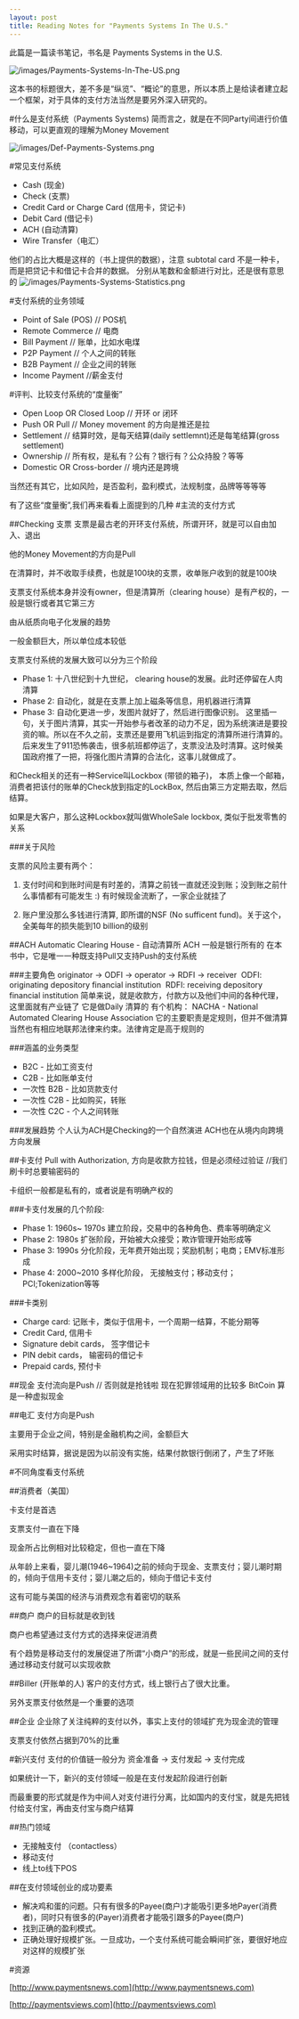 ```yaml
---
layout: post
title: Reading Notes for "Payments Systems In The U.S."
---
```


此篇是一篇读书笔记，书名是 Payments Systems in the U.S.

![/images/Payments-Systems-In-The-US.png](/images/Payments-Systems-In-The-US.png)

这本书的标题很大，差不多是“纵览”、“概论”的意思，所以本质上是给读者建立起一个框架，对于具体的支付方法当然是要另外深入研究的。

#什么是支付系统（Payments Systems)
简而言之，就是在不同Party间进行价值移动，可以更直观的理解为Money Movement


![/images/Def-Payments-Systems.png](/images/Def-Payments-Systems.jpg)

#常见支付系统

- Cash (现金)
- Check (支票)
- Credit Card or Charge Card (信用卡，贷记卡)
- Debit Card (借记卡)
- ACH (自动清算)
- Wire Transfer（电汇）

他们的占比大概是这样的（书上提供的数据），注意 subtotal card 不是一种卡，而是把贷记卡和借记卡合并的数据。
分别从笔数和金额进行对比，还是很有意思的
![/images/Payments-Systems-Statistics.png](/images/Payments-Systems-Statistics.png) 

#支付系统的业务领域

- Point of Sale (POS) // POS机
- Remote Commerce   // 电商
- Bill Payment  // 账单，比如水电煤
- P2P Payment   // 个人之间的转账
- B2B Payment   // 企业之间的转账
- Income Payment  //薪金支付

#评判、比较支付系统的“度量衡”

- Open Loop OR Closed Loop // 开环 or 闭环
- Push OR Pull   // Money movement 的方向是推还是拉
- Settlement  // 结算时效，是每天结算(daily settlemnt)还是每笔结算(gross settlement)
- Ownership // 所有权，是私有？公有？银行有？公众持股？等等
- Domestic OR Cross-border // 境内还是跨境

当然还有其它，比如风险，是否盈利，盈利模式，法规制度，品牌等等等等

有了这些“度量衡”,我们再来看看上面提到的几种
#主流的支付方式

##Checking 支票
支票是最古老的开环支付系统，所谓开环，就是可以自由加入、退出

他的Money Movement的方向是Pull

在清算时，并不收取手续费，也就是100块的支票，收单账户收到的就是100块

支票支付系统本身并没有owner，但是清算所（clearing house）是有产权的，一般是银行或者其它第三方

由从纸质向电子化发展的趋势

一般金额巨大，所以单位成本较低

支票支付系统的发展大致可以分为三个阶段

- Phase 1: 十八世纪到十九世纪， clearing house的发展。此时还停留在人肉清算
- Phase 2: 自动化，就是在支票上加上磁条等信息，用机器进行清算
- Phase 3: 自动化更进一步，发图片就好了，然后进行图像识别。
这里插一句，关于图片清算，其实一开始参与者改革的动力不足，因为系统演进是要投资的嘛。所以在不久之前，支票还是要用飞机运到指定的清算所进行清算的。
后来发生了911恐怖袭击，很多航班都停运了，支票没法及时清算。这时候美国政府推了一把，将强化图片清算的合法化，这事儿就做成了。

和Check相关的还有一种Service叫Lockbox (带锁的箱子)， 本质上像一个邮箱，消费者把该付的账单的Check放到指定的LockBox, 然后由第三方定期去取，然后结算。

如果是大客户，那么这种Lockbox就叫做WholeSale lockbox, 类似于批发零售的关系

###关于风险

支票的风险主要有两个：

1. 支付时间和到账时间是有时差的，清算之前钱一直就还没到账；没到账之前什么事情都有可能发生 :) 有时候现金流断了，一家企业就挂了

2. 账户里没那么多钱进行清算, 即所谓的NSF (No sufficent fund)。关于这个，全美每年的损失能到10 billion的级别

##ACH
Automatic Clearing House - 自动清算所
ACH 一般是银行所有的
在本书中，它是唯一一种既支持Pull又支持Push的支付系统

###主要角色
originator -> ODFI -> operator -> RDFI -> receiver 
ODFI: originating depository financial institution 
RDFI: receiving depository financial institution
简单来说，就是收款方，付款方以及他们中间的各种代理，这里面就有产业链了
它是做Daily 清算的
有个机构： NACHA - National Automated Clearing House Association 它的主要职责是定规则，但并不做清算
当然也有相应地联邦法律来约束。法律肯定是高于规则的

###涵盖的业务类型
- B2C - 比如工资支付
- C2B - 比如账单支付
- 一次性 B2B - 比如货款支付
- 一次性 C2B - 比如购买，转账
- 一次性 C2C - 个人之间转账

###发展趋势
个人认为ACH是Checking的一个自然演进
ACH也在从境内向跨境方向发展

##卡支付
Pull with Authorization, 方向是收款方拉钱，但是必须经过验证 //我们刷卡时总要输密码的

卡组织一般都是私有的，或者说是有明确产权的

###卡支付发展的几个阶段:

- Phase 1: 1960s~ 1970s 建立阶段，交易中的各种角色、费率等明确定义
- Phase 2: 1980s 扩张阶段，开始被大众接受；欺诈管理开始形成等
- Phase 3: 1990s 分化阶段，无年费开始出现；奖励机制；电商；EMV标准形成
- Phase 4: 2000~2010 多样化阶段， 无接触支付；移动支付；PCI;Tokenization等等

###卡类别
- Charge card: 记账卡，类似于信用卡，一个周期一结算，不能分期等
- Credit Card, 信用卡
- Signature debit cards， 签字借记卡
- PIN debit cards， 输密码的借记卡
- Prepaid cards, 预付卡

##现金
支付流向是Push // 否则就是抢钱啦
现在犯罪领域用的比较多
BitCoin 算是一种虚拟现金

##电汇
支付方向是Push

主要用于企业之间，特别是金融机构之间，金额巨大

采用实时结算，据说是因为以前没有实施，结果付款银行倒闭了，产生了坏账


#不同角度看支付系统

##消费者（美国）

卡支付是首选

支票支付一直在下降

现金所占比例相对比较稳定，但也一直在下降

从年龄上来看，婴儿潮(1946~1964)之前的倾向于现金、支票支付；婴儿潮时期的，倾向于信用卡支付；婴儿潮之后的，倾向于借记卡支付

这有可能与美国的经济与消费观念有着密切的联系

##商户
商户的目标就是收到钱

商户也希望通过支付方式的选择来促进消费

有个趋势是移动支付的发展促进了所谓“小商户”的形成，就是一些民间之间的支付通过移动支付就可以实现收款

##Biller (开账单的人)
客户的支付方式，线上银行占了很大比重。

另外支票支付依然是一个重要的选项

##企业
企业除了关注纯粹的支付以外，事实上支付的领域扩充为现金流的管理

支票支付依然占据到70%的比重

#新兴支付
支付的价值链一般分为  资金准备 -> 支付发起 -> 支付完成

如果统计一下，新兴的支付领域一般是在支付发起阶段进行创新

而最重要的形式就是作为中间人对支付进行分离，比如国内的支付宝，就是先把钱付给支付宝，再由支付宝与商户结算

##热门领域
- 无接触支付 （contactless）
- 移动支付
- 线上to线下POS

##在支付领域创业的成功要素
- 解决鸡和蛋的问题。只有有很多的Payee(商户)才能吸引更多地Payer(消费者)，同时只有很多的(Payer)消费者才能吸引跟多的Payee(商户)
- 找到正确的盈利模式。
- 正确处理好规模扩张。一旦成功，一个支付系统可能会瞬间扩张，要很好地应对这样的规模扩张

#资源

[http://www.paymentsnews.com](http://www.paymentsnews.com)

[http://paymentsviews.com](http://paymentsviews.com)



